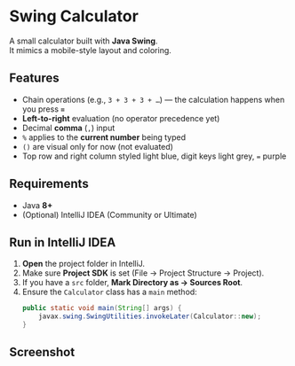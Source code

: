 # Swing Calculator
A small calculator built with **Java Swing**.  
It mimics a mobile-style layout and coloring.

## Features
- Chain operations (e.g., `3 + 3 + 3 + …`) — the calculation happens when you press **`=`**
- **Left-to-right** evaluation (no operator precedence yet)
- Decimal **comma** (`,`) input
- `%` applies to the **current number** being typed
- `()` are visual only for now (not evaluated)
- Top row and right column styled light blue, digit keys light grey, `=` purple

## Requirements
- Java **8+**
- (Optional) IntelliJ IDEA (Community or Ultimate)

## Run in IntelliJ IDEA
1. **Open** the project folder in IntelliJ.
2. Make sure **Project SDK** is set (File → Project Structure → Project).
3. If you have a `src` folder, **Mark Directory as → Sources Root**.
4. Ensure the `Calculator` class has a `main` method:
   ```java
   public static void main(String[] args) {
       javax.swing.SwingUtilities.invokeLater(Calculator::new);
   }

## Screenshot
